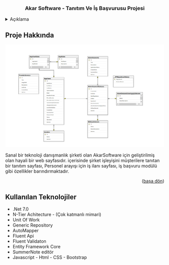<!-- Improved compatibility of back to top link: See: https://github.com/othneildrew/Best-README-Template/pull/73 -->
<a name="readme-top"></a>
<!--
*** Thanks for checking out the Best-README-Template. If you have a suggestion
*** that would make this better, please fork the repo and create a pull request
*** or simply open an issue with the tag "enhancement".
*** Don't forget to give the project a star!
*** Thanks again! Now go create something AMAZING! :D
-->



<!-- PROJECT SHIELDS -->
<!--
*** I'm using markdown "reference style" links for readability.
*** Reference links are enclosed in brackets [ ] instead of parentheses ( ).
*** See the bottom of this document for the declaration of the reference variables
*** for contributors-url, forks-url, etc. This is an optional, concise syntax you may use.
*** https://www.markdownguide.org/basic-syntax/#reference-style-links
-->


<!-- PROJECT LOGO -->
<br />

<div align="center">
  <h3 align="center">Akar Software - Tanıtım Ve İş Başvurusu Projesi</h3>
</div>



<!-- TABLE OF CONTENTS -->
<details>
  <summary>Açıklama</summary>
  <ol>
    <li>
      <a href="#about-the-project">Proje Hakkında</a>
    </li>
    <li>
      <a href="#getting-started">Kullanılan Teknolojiler </a>
    </li>
      </ol>
</details>



<!-- ABOUT THE PROJECT -->
## Proje Hakkında 

<img src ="https://github.com/mberkayakardev/AdvertiesmentApp/blob/master/db.png?raw=true" >

Sanal bir teknoloji danışmanlık şirketi olan AkarSoftware için geliştirilmiş olan hayali bir web sayfasıdır. içerisinde şirket işleyişini müşterilere tanıtan bir tanıtım sayfası, Personel arayışı için iş ilanı sayfası, iş başvuru modülü gibi özellikler barındırmaktadır. 

<p align="right">(<a href="#readme-top">başa dön</a>)</p>



## Kullanılan Teknolojiler

* .Net 7.0
* N-Tier Achitecture - (Çok katmanlı mimari)
* Unit Of Work
* Generic Repository
* AutoMapper
* Fluent Api
* Fluent Validaton
* Entity Framework Core
* SummerNote editör
* Javascript - Html - CSS - Bootstrap 
 
